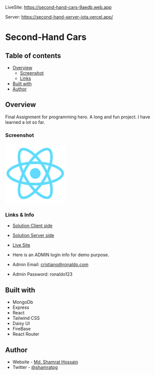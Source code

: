 LiveSite: https://second-hand-cars-9aedb.web.app

Server: https://second-hand-server-iota.vercel.app/


# Second-Hand Cars

## Table of contents

- [Overview](#overview)
  - [Screenshot](#screenshot)
  - [Links](#links)
- [Built with](#built-with)
- [Author](#author)


## Overview

Final Assignment for programming hero. A long and fun project. I have learned a lot so far. 


### Screenshot

![](public/logo192.png)


### Links & Info

- [Solution Client side](https://github.com/programming-hero-web-course-4/b612-used-products-resale-clients-side-shamratPG)
- [Solution Server side](https://github.com/programming-hero-web-course-4/b612-used-products-resale-server-side-shamratPG)
- [Live Site](https://second-hand-cars-9aedb.web.app)

- Here is an ADMIN login info for demo purpose.
- Admin Email: cristiano@ronaldo.com
- Admin Password: ronaldo123


## Built with

- MongoDb
- Express
- React
- Tailwind CSS
- Daisy UI
- FireBase
- React Router

## Author

- Website - [Md. Shamrat Hossain](https://github.com/shamratPG)
- Twitter - [@shamratpg](https://twitter.com/shamratpg)
